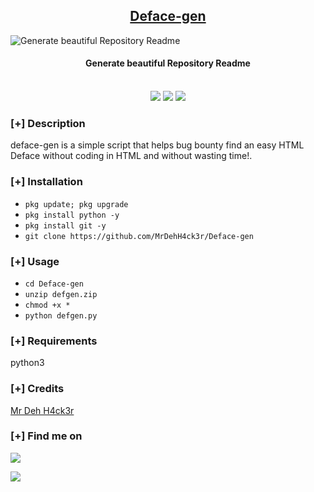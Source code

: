 <h2 align="center"><u>Deface-gen</u></h2>

![Generate beautiful Repository Readme](https://l.top4top.io/p_2806364xy0.png)
<h4 align="center"> Generate beautiful Repository Readme </h4>

<p align="center">
<br>
    <img src="https://img.shields.io/badge/Author-Mr Deh H4ck3r-magenta?style=flat-square">
    <img src="https://img.shields.io/badge/Made%20In-DRC Kinshasa-green?style=flat-square">
    <img src="https://img.shields.io/badge/Written%20In-python-blue?style=flat-square">
</p>

### [+] Description
deface-gen is a simple script that helps bug bounty find an easy HTML Deface without coding in HTML and without wasting time!.

### [+] Installation
 - `pkg update; pkg upgrade`
 - `pkg install python -y`
 - `pkg install git -y`
 - `git clone https://github.com/MrDehH4ck3r/Deface-gen`

### [+] Usage
 - `cd Deface-gen`
 - `unzip defgen.zip`
 - `chmod +x *`
 - `python defgen.py`

### [+] Requirements
python3

### [+] Credits 
<a href="https://github.com/MrDehH4ck3r/Deface-gen">Mr Deh H4ck3r</a>

### [+] Find me on 
<a href="mailto:edendaniel64@gmail.com" target="_blank"><img src="https://img.shields.io/badge/Email-edendaniel64@gmail.com-blue?style=for-the-badge&logo=gmail"></a>

<a href="https://m.me/dani.eden.54" target="_blank"><img src="https://img.shields.io/badge/Messenger-Mr Deh H4ck3r-blue?style=for-the-badge&logo=messenger"></a>

